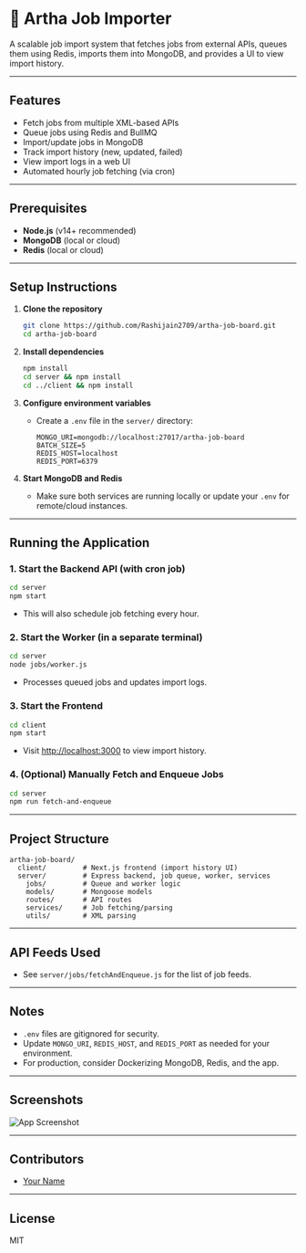 # 🚀 Artha Job Importer

A scalable job import system that fetches jobs from external APIs, queues them using Redis, imports them into MongoDB, and provides a UI to view import history.

---

## Features
- Fetch jobs from multiple XML-based APIs
- Queue jobs using Redis and BullMQ
- Import/update jobs in MongoDB
- Track import history (new, updated, failed)
- View import logs in a web UI
- Automated hourly job fetching (via cron)

---

## Prerequisites
- **Node.js** (v14+ recommended)
- **MongoDB** (local or cloud)
- **Redis** (local or cloud)

---

## Setup Instructions

1. **Clone the repository**
   ```sh
   git clone https://github.com/Rashijain2709/artha-job-board.git
   cd artha-job-board
   ```

2. **Install dependencies**
   ```sh
   npm install
   cd server && npm install
   cd ../client && npm install
   ```

3. **Configure environment variables**
   - Create a `.env` file in the `server/` directory:
     ```env
     MONGO_URI=mongodb://localhost:27017/artha-job-board
     BATCH_SIZE=5
     REDIS_HOST=localhost
     REDIS_PORT=6379
     ```

4. **Start MongoDB and Redis**
   - Make sure both services are running locally or update your `.env` for remote/cloud instances.

---

## Running the Application

### 1. Start the Backend API (with cron job)
```sh
cd server
npm start
```
- This will also schedule job fetching every hour.

### 2. Start the Worker (in a separate terminal)
```sh
cd server
node jobs/worker.js
```
- Processes queued jobs and updates import logs.

### 3. Start the Frontend
```sh
cd client
npm start
```
- Visit [http://localhost:3000](http://localhost:3000) to view import history.

### 4. (Optional) Manually Fetch and Enqueue Jobs
```sh
cd server
npm run fetch-and-enqueue
```

---

## Project Structure
```
artha-job-board/
  client/         # Next.js frontend (import history UI)
  server/         # Express backend, job queue, worker, services
    jobs/         # Queue and worker logic
    models/       # Mongoose models
    routes/       # API routes
    services/     # Job fetching/parsing
    utils/        # XML parsing
```

---

## API Feeds Used
- See `server/jobs/fetchAndEnqueue.js` for the list of job feeds.

---

## Notes
- `.env` files are gitignored for security.
- Update `MONGO_URI`, `REDIS_HOST`, and `REDIS_PORT` as needed for your environment.
- For production, consider Dockerizing MongoDB, Redis, and the app.

---

## Screenshots
![App Screenshot](docs/screenshot-placeholder.png)

---

## Contributors
- [Your Name](https://github.com/your-username)

---

## License
MIT
